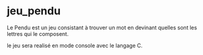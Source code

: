 # jeu_pendu

 
Le Pendu est un jeu consistant à trouver un mot en devinant quelles sont les lettres qui le composent.



le jeu sera realisé en mode console avec le langage C.
